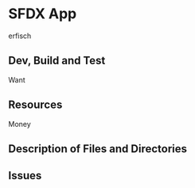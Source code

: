 # SFDX  App
erfisch
## Dev, Build and Test
Want			

## Resources
Money

## Description of Files and Directories


## Issues


